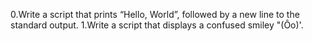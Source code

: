 0.Write a script that prints “Hello, World”, followed by a new line to the standard output.
1.Write a script that displays a confused smiley "(Ôo)'.
